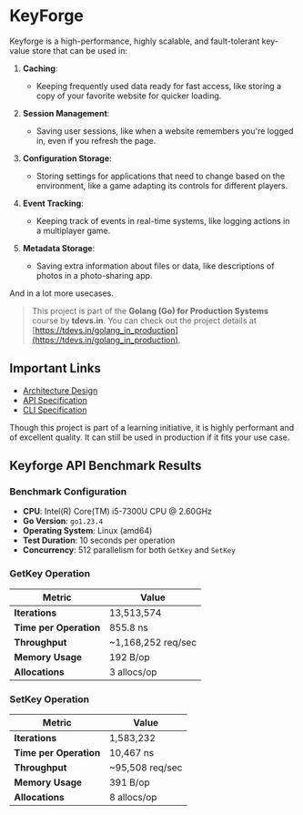 # KeyForge

Keyforge is a high-performance, highly scalable, and fault-tolerant key-value store that can be used in:

1. **Caching**:

   - Keeping frequently used data ready for fast access, like storing a copy of your favorite website for quicker loading.

2. **Session Management**:

   - Saving user sessions, like when a website remembers you're logged in, even if you refresh the page.

3. **Configuration Storage**:

   - Storing settings for applications that need to change based on the environment, like a game adapting its controls for different players.

4. **Event Tracking**:

   - Keeping track of events in real-time systems, like logging actions in a multiplayer game.

5. **Metadata Storage**:
   - Saving extra information about files or data, like descriptions of photos in a photo-sharing app.

And in a lot more usecases.

> This project is part of the **Golang (Go) for Production Systems** course by **tdevs.in**. You can check out the project details at [https://tdevs.in/golang_in_production](https://tdevs.in/golang_in_production).

## Important Links

- [Architecture Design](https://tdevs.in/golang_in_production/contents/key-forge/architecture-design)
- [API Specification](https://tdevs.in/golang_in_production/contents/key-forge/api-specification)
- [CLI Specification](https://tdevs.in/golang_in_production/contents/key-forge/cli-specification)

Though this project is part of a learning initiative, it is highly performant and of excellent quality. It can still be used in production if it fits your use case.

## Keyforge API Benchmark Results

### Benchmark Configuration

- **CPU**: Intel(R) Core(TM) i5-7300U CPU @ 2.60GHz
- **Go Version**: `go1.23.4`
- **Operating System**: Linux (amd64)
- **Test Duration**: 10 seconds per operation
- **Concurrency**: 512 parallelism for both `GetKey` and `SetKey`

### GetKey Operation

| Metric                 | Value              |
| ---------------------- | ------------------ |
| **Iterations**         | 13,513,574         |
| **Time per Operation** | 855.8 ns           |
| **Throughput**         | ~1,168,252 req/sec |
| **Memory Usage**       | 192 B/op           |
| **Allocations**        | 3 allocs/op        |

### SetKey Operation

| Metric                 | Value           |
| ---------------------- | --------------- |
| **Iterations**         | 1,583,232       |
| **Time per Operation** | 10,467 ns       |
| **Throughput**         | ~95,508 req/sec |
| **Memory Usage**       | 391 B/op        |
| **Allocations**        | 8 allocs/op     |
